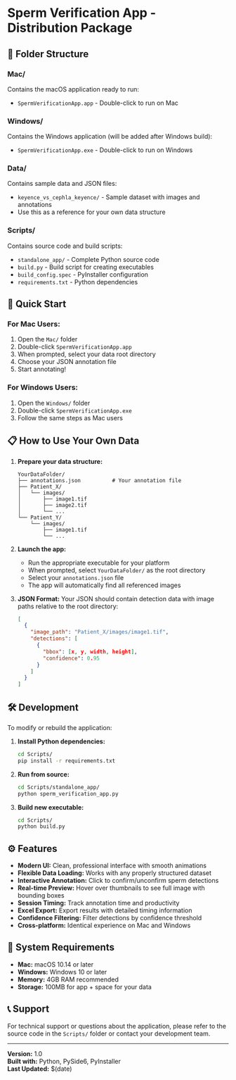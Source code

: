 # Sperm Verification App - Distribution Package

## 📁 Folder Structure

### **Mac/** 
Contains the macOS application ready to run:
- `SpermVerificationApp.app` - Double-click to run on Mac

### **Windows/** 
Contains the Windows application (will be added after Windows build):
- `SpermVerificationApp.exe` - Double-click to run on Windows

### **Data/** 
Contains sample data and JSON files:
- `keyence_vs_cephla_keyence/` - Sample dataset with images and annotations
- Use this as a reference for your own data structure

### **Scripts/** 
Contains source code and build scripts:
- `standalone_app/` - Complete Python source code
- `build.py` - Build script for creating executables
- `build_config.spec` - PyInstaller configuration
- `requirements.txt` - Python dependencies

## 🚀 Quick Start

### For Mac Users:
1. Open the `Mac/` folder
2. Double-click `SpermVerificationApp.app`
3. When prompted, select your data root directory
4. Choose your JSON annotation file
5. Start annotating!

### For Windows Users:
1. Open the `Windows/` folder  
2. Double-click `SpermVerificationApp.exe`
3. Follow the same steps as Mac users

## 📋 How to Use Your Own Data

1. **Prepare your data structure:**
   ```
   YourDataFolder/
   ├── annotations.json          # Your annotation file
   ├── Patient_X/
   │   └── images/
   │       ├── image1.tif
   │       ├── image2.tif
   │       └── ...
   └── Patient_Y/
       └── images/
           ├── image1.tif
           └── ...
   ```

2. **Launch the app:**
   - Run the appropriate executable for your platform
   - When prompted, select `YourDataFolder/` as the root directory
   - Select your `annotations.json` file
   - The app will automatically find all referenced images

3. **JSON Format:**
   Your JSON should contain detection data with image paths relative to the root directory:
   ```json
   [
     {
       "image_path": "Patient_X/images/image1.tif",
       "detections": [
         {
           "bbox": [x, y, width, height],
           "confidence": 0.95
         }
       ]
     }
   ]
   ```

## 🛠️ Development

To modify or rebuild the application:

1. **Install Python dependencies:**
   ```bash
   cd Scripts/
   pip install -r requirements.txt
   ```

2. **Run from source:**
   ```bash
   cd Scripts/standalone_app/
   python sperm_verification_app.py
   ```

3. **Build new executable:**
   ```bash
   cd Scripts/
   python build.py
   ```

## ⚙️ Features

- **Modern UI:** Clean, professional interface with smooth animations
- **Flexible Data Loading:** Works with any properly structured dataset
- **Interactive Annotation:** Click to confirm/unconfirm sperm detections
- **Real-time Preview:** Hover over thumbnails to see full image with bounding boxes
- **Session Timing:** Track annotation time and productivity
- **Excel Export:** Export results with detailed timing information
- **Confidence Filtering:** Filter detections by confidence threshold
- **Cross-platform:** Identical experience on Mac and Windows

## 🔧 System Requirements

- **Mac:** macOS 10.14 or later
- **Windows:** Windows 10 or later
- **Memory:** 4GB RAM recommended
- **Storage:** 100MB for app + space for your data

## 📞 Support

For technical support or questions about the application, please refer to the source code in the `Scripts/` folder or contact your development team.

---

**Version:** 1.0  
**Built with:** Python, PySide6, PyInstaller  
**Last Updated:** $(date)

